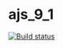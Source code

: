 # ajs_9_1

[![Build status](https://ci.appveyor.com/api/projects/status/5f8bbh9425er5jcm?svg=true)](https://ci.appveyor.com/project/VV1nc3nt/ajs-9-1)
